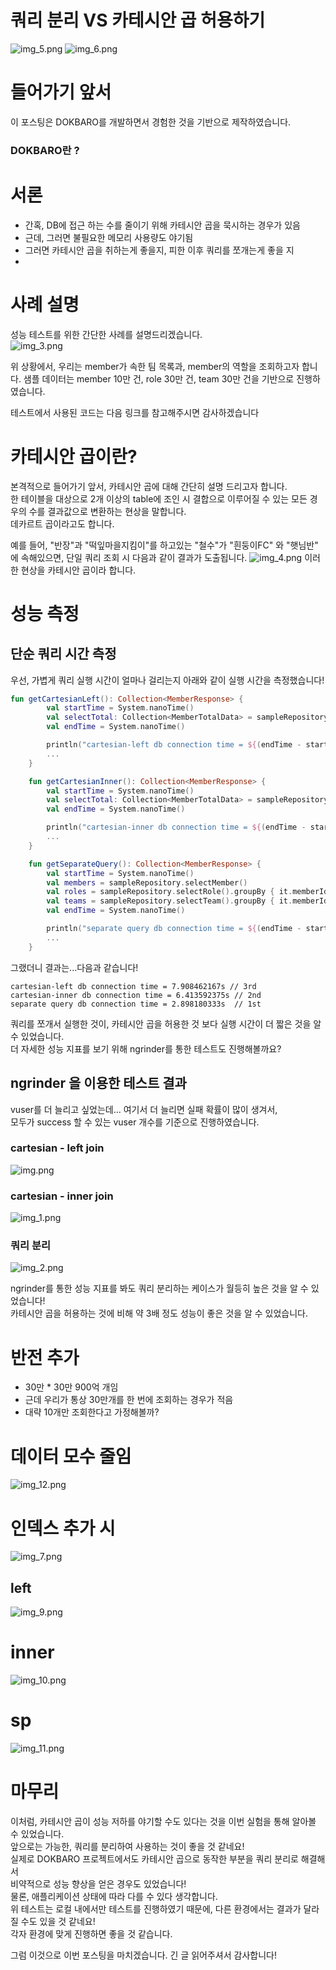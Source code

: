 # 쿼리 분리 VS 카테시안 곱 허용하기
![img_5.png](img_5.png)
![img_6.png](img_6.png)

# 들어가기 앞서
이 포스팅은 DOKBARO를 개발하면서 경험한 것을 기반으로 제작하였습니다.
### DOKBARO란 ?


# 서론
- 간혹, DB에 접근 하는 수를 줄이기 위해 카테시안 곱을 묵시하는 경우가 있음
- 근데, 그러면 불필요한 메모리 사용량도 야기됨
- 그러면 카테시안 곱을 취하는게 좋을지, 피한 이후 쿼리를 쪼개는게 좋을 지
- 

# 사례 설명
성능 테스트를 위한 간단한 사례를 설명드리겠습니다.  
![img_3.png](img_3.png)

위 상황에서, 우리는 member가 속한 팀 목록과, member의 역할을 조회하고자 합니다.
샘플 데이터는 member 10만 건, role 30만 건, team 30만 건을 기반으로 진행하였습니다.

테스트에서 사용된 코드는 다음 링크를 참고해주시면 감사하겠습니다

# 카테시안 곱이란?
본격적으로 들어가기 앞서, 카테시안 곱에 대해 간단히 설명 드리고자 합니다.  
한 테이블을 대상으로 2개 이상의 table에 조인 시 결합으로 이루어질 수 있는 모든 경우의 수를 결과값으로 변환하는 현상을 말합니다.  
데카르트 곱이라고도 합니다.

예를 들어, "반장"과 "떡잎마을지킴이"를 하고있는 "철수"가 "흰둥이FC" 와 "햇님반" 에 속해있으면, 단일 쿼리 조회 시 다음과 같이 결과가 도출됩니다.
![img_4.png](img_4.png)
이러한 현상을 카테시안 곱이라 합니다.


# 성능 측정
## 단순 쿼리 시간 측정
우선, 가볍게 쿼리 실행 시간이 얼마나 걸리는지 아래와 같이 실행 시간을 측정했습니다!
```kotlin
fun getCartesianLeft(): Collection<MemberResponse> {
        val startTime = System.nanoTime()
        val selectTotal: Collection<MemberTotalData> = sampleRepository.selectTotalLeftJoin()
        val endTime = System.nanoTime()

        println("cartesian-left db connection time = ${(endTime - startTime) / 1000000000.0}s")
        ...
    }

    fun getCartesianInner(): Collection<MemberResponse> {
        val startTime = System.nanoTime()
        val selectTotal: Collection<MemberTotalData> = sampleRepository.selectTotalInnerJoin()
        val endTime = System.nanoTime()

        println("cartesian-inner db connection time = ${(endTime - startTime) / 1000000000.0}s")
        ...
    }

    fun getSeparateQuery(): Collection<MemberResponse> {
        val startTime = System.nanoTime()
        val members = sampleRepository.selectMember()
        val roles = sampleRepository.selectRole().groupBy { it.memberId }
        val teams = sampleRepository.selectTeam().groupBy { it.memberId }
        val endTime = System.nanoTime()

        println("separate query db connection time = ${(endTime - startTime) / 1000000000.0}s")
        ...
    }
```
그랬더니 결과는...다음과 같습니다!

```
cartesian-left db connection time = 7.908462167s // 3rd
cartesian-inner db connection time = 6.413592375s // 2nd
separate query db connection time = 2.898180333s  // 1st
```

쿼리를 쪼개서 실행한 것이, 카테시안 곱을 허용한 것 보다 실행 시간이 더 짧은 것을 알 수 있었습니다.   
더 자세한 성능 지표를 보기 위해 ngrinder를 통한 테스트도 진행해볼까요?

## ngrinder 을 이용한 테스트 결과
vuser를 더 늘리고 싶었는데... 여기서 더 늘리면 실패 확률이 많이 생겨서,  
모두가 success 할 수 있는 vuser 개수를 기준으로 진행하였습니다.

### cartesian - left join 
![img.png](img.png)
### cartesian - inner join
![img_1.png](img_1.png)
### 쿼리 분리
![img_2.png](img_2.png)

ngrinder를 통한 성능 지표를 봐도 쿼리 분리하는 케이스가 월등히 높은 것을 알 수 있었습니다!  
카테시안 곱을 허용하는 것에 비해 약 3배 정도 성능이 좋은 것을 알 수 있었습니다.

# 반전 추가
- 30만 * 30만 900억 개임
- 근데 우리가 통상 30만개를 한 번에 조회하는 경우가 적음
- 대략 10개만 조회한다고 가정해볼까?
# 데이터 모수 줄임
![img_12.png](img_12.png)

# 인덱스 추가 시
![img_7.png](img_7.png)

## left 
![img_9.png](img_9.png)

# inner
![img_10.png](img_10.png)

# sp
![img_11.png](img_11.png)

# 마무리
이처럼, 카테시안 곱이 성능 저하를 야기할 수도 있다는 것을 이번 실험을 통해 알아볼 수 있었습니다.  
앞으로는 가능한, 쿼리를 분리하여 사용하는 것이 좋을 것 같네요!  
실제로 DOKBARO 프로젝트에서도 카테시안 곱으로 동작한 부분을 쿼리 분리로 해결해서  
비약적으로 성능 향상을 얻은 경우도 있었습니다!  
물론, 애플리케이션 상태에 따라 다를 수 있다 생각합니다.  
위 테스트는 로컬 내에서만 테스트를 진행하였기 때문에, 다른 환경에서는 결과가 달라질 수도 있을 것 같네요!  
각자 환경에 맞게 진행하면 좋을 것 같습니다.  

그럼 이것으로 이번 포스팅을 마치겠습니다. 긴 글 읽어주셔서 감사합니다!
